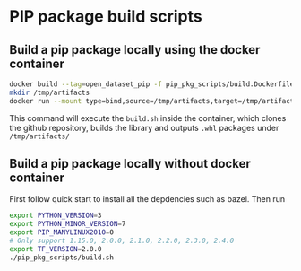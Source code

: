 # PIP package build scripts

## Build a pip package locally using the docker container

```bash
docker build --tag=open_dataset_pip -f pip_pkg_scripts/build.Dockerfile .
mkdir /tmp/artifacts
docker run --mount type=bind,source=/tmp/artifacts,target=/tmp/artifacts -e "PYTHON_VERSION=3" -e "PYTHON_MINOR_VERSION=8" -e "PIP_MANYLINUX2010=1" -e "TF_VERSION=2.4.0" open_dataset_pip
```
This command will execute the `build.sh` inside the container, which clones the
github repository, builds the library and outputs `.whl` packages under
`/tmp/artifacts/`

## Build a pip package locally without docker container
First follow quick start to install all the depdencies such as bazel. Then run

```bash
export PYTHON_VERSION=3
export PYTHON_MINOR_VERSION=7
export PIP_MANYLINUX2010=0
# Only support 1.15.0, 2.0.0, 2.1.0, 2.2.0, 2.3.0, 2.4.0
export TF_VERSION=2.0.0
./pip_pkg_scripts/build.sh
```
